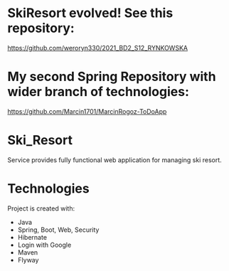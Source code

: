 # SkiResort evolved! See this repository:
https://github.com/weroryn330/2021_BD2_S12_RYNKOWSKA

# My second Spring Repository with wider branch of technologies:
https://github.com/Marcin1701/MarcinRogoz-ToDoApp

# Ski_Resort
Service provides fully functional web application for managing ski resort.
# Technologies
Project is created with:
* Java
* Spring, Boot, Web, Security
* Hibernate
* Login with Google
* Maven
* Flyway
